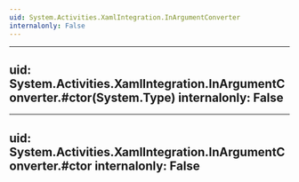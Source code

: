 ```yaml
---
uid: System.Activities.XamlIntegration.InArgumentConverter
internalonly: False
---
```


---
uid: System.Activities.XamlIntegration.InArgumentConverter.#ctor(System.Type)
internalonly: False
---

---
uid: System.Activities.XamlIntegration.InArgumentConverter.#ctor
internalonly: False
---

